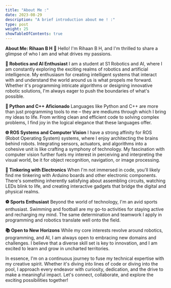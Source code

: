 ```yaml
---
title: "About Me :"
date: 2023-08-29
description: "A brief introduction about me ! :"
type: post
weight: 25
showTableOfContents: true
---
```



**About Me: Rihaan B H**
👋 Hello! I'm Rihaan B H, and I'm thrilled to share a glimpse of who I am and what drives my passions.

**🤖 Robotics and AI Enthusiast**
I am a student at S1 Robotics and AI, where I am constantly exploring the exciting realms of robotics and artificial intelligence. My enthusiasm for creating intelligent systems that interact with and understand the world around us is what propels me forward. Whether it's programming intricate algorithms or designing innovative robotic solutions, I'm always eager to push the boundaries of what's possible.

**🐍 Python and C++ Aficionado**
Languages like Python and C++ are more than just programming tools to me – they are mediums through which I bring my ideas to life. From writing clean and efficient code to solving complex problems, I find joy in the logical elegance that these languages offer.

**🌐 ROS Systems and Computer Vision**
I have a strong affinity for ROS (Robot Operating System) systems, where I enjoy architecting the brains behind robots. Integrating sensors, actuators, and algorithms into a cohesive unit is like crafting a symphony of technology. My fascination with computer vision further fuels my interest in perceiving and interpreting the visual world, be it for object recognition, navigation, or image processing.

**🔌 Tinkering with Electronics**
When I'm not immersed in code, you'll likely find me tinkering with Arduino boards and other electronic components. There's something inherently satisfying about assembling circuits, watching LEDs blink to life, and creating interactive gadgets that bridge the digital and physical realms.

**⚽ Sports Enthusiast**
Beyond the world of technology, I'm an avid sports enthusiast. Swimming and football are my go-to activities for staying active and recharging my mind. The same determination and teamwork I apply in programming and robotics translate well onto the field.

**📚 Open to New Horizons**
While my core interests revolve around robotics, programming, and AI, I am always open to embracing new domains and challenges. I believe that a diverse skill set is key to innovation, and I am excited to learn and grow in uncharted territories.

In essence, I'm on a continuous journey to fuse my technical expertise with my creative spirit. Whether it's diving into lines of code or diving into the pool, I approach every endeavor with curiosity, dedication, and the drive to make a meaningful impact. Let's connect, collaborate, and explore the exciting possibilities together!

